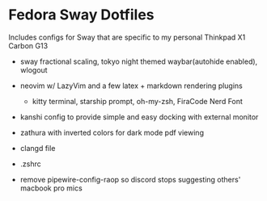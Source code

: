 # Fedora Sway Dotfiles

Includes configs for Sway that are specific to my personal Thinkpad X1 Carbon G13

- sway fractional scaling, tokyo night themed waybar(autohide enabled), wlogout
- neovim w/ LazyVim and a few latex + markdown rendering plugins
  - kitty terminal, starship prompt, oh-my-zsh, FiraCode Nerd Font
- kanshi config to provide simple and easy docking with external monitor
- zathura with inverted colors for dark mode pdf viewing
- clangd file
- .zshrc

- remove pipewire-config-raop so discord stops suggesting others' macbook pro mics
